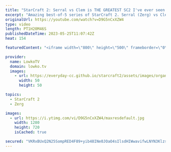 ```yaml
---
title: "StarCraft 2: Serral vs Clem is THE GREATEST SC2 I've ever seen!"
excerpt: "Amazing best-of-5 series of StarCraft 2. Serral (Zerg) vs Clem (Terran) is the highest level of SC2 I've seen all year, with a very unique strategy in the final game of this series. Support my work: https://patreon.com/lowkotv Lowko Merch: https://lowko.shop  My YouTube channels: https://youtube.com/lowkotv"
originalUrl: https://youtube.com/watch?v=D9G5nCxXZW4
type: video
length: PT1H20M46S
publishedDateTime: 2023-05-25T11:07:42Z
heat: 154

featuredContent: "<iframe width=\"800\" height=\"500\" frameborder=\"0\" src=\"https://www.youtube.com/embed/D9G5nCxXZW4\" allow=\"accelerometer; autoplay; encrypted-media; gyroscope; picture-in-picture\" allowfullscreen></iframe>"

provider:
  name: LowkoTV
  domain: lowko.tv
  images:
    - url: https://everyday-cc.github.io/starcraft2/assets/images/organizations/lowko.tv-50x50.jpg
      width: 50
      height: 50

topics:
  - StarCraft 2
  - Zerg

images:
  - url: https://i.ytimg.com/vi/D9G5nCxXZW4/maxresdefault.jpg
    width: 1280
    height: 720
    isCached: true

secured: "VKRxBUxQ2N25SompRED4F89+yib48INe0JOaO4sIlsdHIWwavifwLNYN3Klzs3g3dYeQU18lv0WrFijO+mfyqrAHKlFaKHIUXCRQdmsKLXknA1SGaeaPzOlOsp1RdiWkKwq1J7WdOdhBw1suvUuHTGrge3NNIOOjZA7t0GVuEFi1iZetytRpHJR0NBnrza4pXuZxkLW0AKLQ6o+fN/U5bTYKTvoCy/1G6y8phb7GXPi2tR9LwIhGDsjbEcq+clWEl8ysAhp/Gn7Lnahonl6iNb6IVubTFohxhdqhMCJgeDcWpaOWNPMA8sev+9/Rdd6Lm7YTg8tnDLVT8Kwr0RhS2Zx0ih3JcCEL2vAO2RsqRbocwZphYY6c9mGECyAfoMMqODKf5nEzbZcaTLbJzJvVsm1/JWIS87QcehxQ6/Oaa2+NKOzO6LO36O9Xh8m4KDq3;bipzqv+T4yCR/ki2E8DDNg=="
---
```


